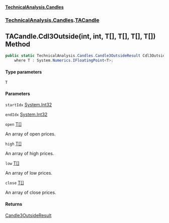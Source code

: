 #### [TechnicalAnalysis.Candles](TechnicalAnalysis.Candles.md 'TechnicalAnalysis.Candles')
### [TechnicalAnalysis.Candles](TechnicalAnalysis.Candles.md#TechnicalAnalysis.Candles 'TechnicalAnalysis.Candles').[TACandle](TACandle.md 'TechnicalAnalysis.Candles.TACandle')

## TACandle.Cdl3Outside<T>(int, int, T[], T[], T[], T[]) Method

```csharp
public static TechnicalAnalysis.Candles.Candle3OutsideResult Cdl3Outside<T>(int startIdx, int endIdx, T[] open, T[] high, T[] low, T[] close)
    where T : System.Numerics.IFloatingPoint<T>;
```
#### Type parameters

<a name='TechnicalAnalysis.Candles.TACandle.Cdl3Outside_T_(int,int,T[],T[],T[],T[]).T'></a>

`T`
#### Parameters

<a name='TechnicalAnalysis.Candles.TACandle.Cdl3Outside_T_(int,int,T[],T[],T[],T[]).startIdx'></a>

`startIdx` [System.Int32](https://docs.microsoft.com/en-us/dotnet/api/System.Int32 'System.Int32')

<a name='TechnicalAnalysis.Candles.TACandle.Cdl3Outside_T_(int,int,T[],T[],T[],T[]).endIdx'></a>

`endIdx` [System.Int32](https://docs.microsoft.com/en-us/dotnet/api/System.Int32 'System.Int32')

<a name='TechnicalAnalysis.Candles.TACandle.Cdl3Outside_T_(int,int,T[],T[],T[],T[]).open'></a>

`open` [T](TACandle.Cdl3Outside_T_(int,int,T[],T[],T[],T[]).md#TechnicalAnalysis.Candles.TACandle.Cdl3Outside_T_(int,int,T[],T[],T[],T[]).T 'TechnicalAnalysis.Candles.TACandle.Cdl3Outside<T>(int, int, T[], T[], T[], T[]).T')[[]](https://docs.microsoft.com/en-us/dotnet/api/System.Array 'System.Array')

An array of open prices.

<a name='TechnicalAnalysis.Candles.TACandle.Cdl3Outside_T_(int,int,T[],T[],T[],T[]).high'></a>

`high` [T](TACandle.Cdl3Outside_T_(int,int,T[],T[],T[],T[]).md#TechnicalAnalysis.Candles.TACandle.Cdl3Outside_T_(int,int,T[],T[],T[],T[]).T 'TechnicalAnalysis.Candles.TACandle.Cdl3Outside<T>(int, int, T[], T[], T[], T[]).T')[[]](https://docs.microsoft.com/en-us/dotnet/api/System.Array 'System.Array')

An array of high prices.

<a name='TechnicalAnalysis.Candles.TACandle.Cdl3Outside_T_(int,int,T[],T[],T[],T[]).low'></a>

`low` [T](TACandle.Cdl3Outside_T_(int,int,T[],T[],T[],T[]).md#TechnicalAnalysis.Candles.TACandle.Cdl3Outside_T_(int,int,T[],T[],T[],T[]).T 'TechnicalAnalysis.Candles.TACandle.Cdl3Outside<T>(int, int, T[], T[], T[], T[]).T')[[]](https://docs.microsoft.com/en-us/dotnet/api/System.Array 'System.Array')

An array of low prices.

<a name='TechnicalAnalysis.Candles.TACandle.Cdl3Outside_T_(int,int,T[],T[],T[],T[]).close'></a>

`close` [T](TACandle.Cdl3Outside_T_(int,int,T[],T[],T[],T[]).md#TechnicalAnalysis.Candles.TACandle.Cdl3Outside_T_(int,int,T[],T[],T[],T[]).T 'TechnicalAnalysis.Candles.TACandle.Cdl3Outside<T>(int, int, T[], T[], T[], T[]).T')[[]](https://docs.microsoft.com/en-us/dotnet/api/System.Array 'System.Array')

An array of close prices.

#### Returns
[Candle3OutsideResult](Candle3OutsideResult.md 'TechnicalAnalysis.Candles.Candle3OutsideResult')